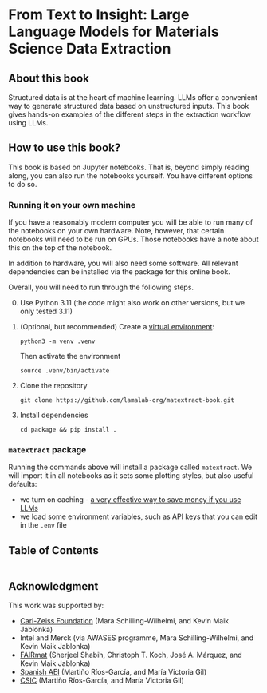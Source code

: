 # From Text to Insight: Large Language Models for Materials Science Data Extraction

## About this book

Structured data is at the heart of machine learning. LLMs offer a convenient way to generate structured data based on unstructured inputs.
This book gives hands-on examples of the different steps in the extraction workflow using LLMs.

## How to use this book?

This book is based on Jupyter notebooks. That is, beyond simply reading along, you can also run the notebooks yourself.
You have different options to do so.

### Running it on your own machine

If you have a reasonably modern computer you will be able to run many of the notebooks on your own hardware.
Note, however, that certain notebooks will need to be run on GPUs. Those notebooks have a note about this on the top of the notebook.

In addition to hardware, you will also need some software. All relevant dependencies can be installed via the package for this online book.

Overall, you will need to run through the following steps.

0. Use Python 3.11 (the code might also work on other versions, but we only tested 3.11)

1. (Optional, but recommended) Create a [virtual environment](https://packaging.python.org/en/latest/guides/installing-using-pip-and-virtual-environments/):

    `python3 -m venv .venv`

    Then activate the environment

    `source .venv/bin/activate`

2. Clone the repository

    `git clone https://github.com/lamalab-org/matextract-book.git`

3. Install dependencies

    `cd package && pip install .`

### `matextract` package

Running the commands above will install a package called `matextract`. We will import it in all notebooks as it sets some plotting styles, but also useful defaults:

- we turn on caching - [a very effective way to save money if you use LLMs](https://www.oreilly.com/radar/what-we-learned-from-a-year-of-building-with-llms-part-i/)
- we load some environment variables, such as API keys that you can edit in the `.env` file

## Table of Contents

```{tableofcontents}
```

## Acknowledgment

This work was supported by:

- [Carl-Zeiss Foundation](https://www.carl-zeiss-stiftung.de/) (Mara Schilling-Wilhelmi, and Kevin Maik Jablonka)
- Intel and Merck (via AWASES programme, Mara Schilling-Wilhelmi, and Kevin Maik Jablonka)
- [FAIRmat](https://www.fairmat-nfdi.eu/fairmat/) (Sherjeel Shabih, Christoph T. Koch, José A. Márquez, and Kevin Maik Jablonka)
- [Spanish AEI](https://www.aei.gob.es/) (Martiño Ríos-García, and María Victoria Gil)
- [CSIC](https://www.csic.es/) (Martiño Ríos-García, and María Victoria Gil)
